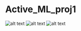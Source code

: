 # Active_ML_proj1
![alt text](https://github.com/LaugeHermansen/Active_ML_proj1/blob/main/posterior_mean.gif "")
![alt text](https://github.com/LaugeHermansen/Active_ML_proj1/blob/main/posterior_std.gif "")
![alt text](https://github.com/LaugeHermansen/Active_ML_proj1/blob/main/expected_improvement.gif "")
